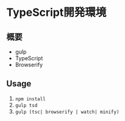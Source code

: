 # TypeScript開発環境

概要
-----
+ gulp
+ TypeScript
+ Browserify

Usage
-----

1. `npm install`
2. `gulp tsd`
3. `gulp (tsc| browserify | watch| minify)`
